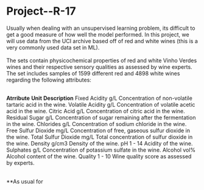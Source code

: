 # Project--R-17

<table>
Usually when dealing with an unsupervised learning problem, its difficult to get a good measure of how well the model performed. 
In this project, we will use data from the UCI archive based off of red and white wines (this is a very commonly used data set in ML).<br></br>
The sets contain physicochemical properties of red and white Vinho Verdes wines and their respective sensory qualities as assessed by wine experts.
The set includes samples of 1599 different red and 4898 white wines regarding the following attributes:<br></br>

**Atrribute**	       **Unit**	    **Description**
Fixed Acidity	    g/L	    Concentration of non-volatile tartaric acid in the wine.
Volatile Acidity  g/L	    Concentration of volatile acetic acid in the wine.
Citric Acid	      g/L	    Concentration of citric acid in the wine.
Residual Sugar	  g/L	    Concentration of sugar remaining after the fermentation in the wine.
Chlorides	        g/L	    Concentration of sodium chloride in the wine.
Free Sulfur Dioxide	mg/L	Concentration of free, gaseous sulfur dioxide in the wine.
Total Sulfur Dioxide	mg/L Total concentration of sulfur dioxide in the wine.
Density	            g/cm3	 Density of the wine.
pH	          1   - 14	   Acidity of the wine.
Sulphates	    g/L	        Concentration of potassium sulfate in the wine.
Alcohol	      vol%	      Alcohol content of the wine.
Quality	     1 - 10	      Wine quality score as assessed by experts.


  
</table>

**As usual for 

